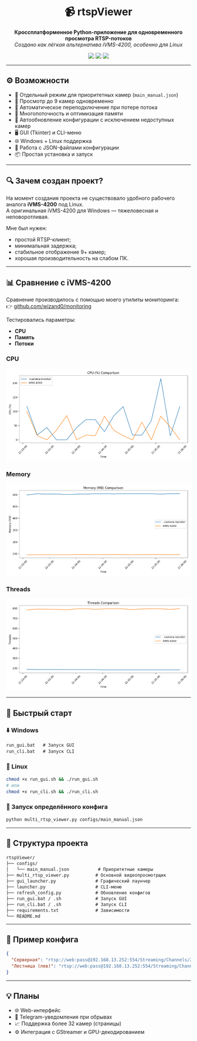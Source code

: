 <h1 align="center">📹 rtspViewer</h1>

<p align="center">
  <b>Кроссплатформенное Python-приложение для одновременного просмотра RTSP-потоков</b><br>
  <i>Создано как лёгкая альтернатива iVMS-4200, особенно для Linux</i>
</p>

<p align="center">
  <img src="https://img.shields.io/badge/platform-Windows%20%7C%20Linux-green" />
  <img src="https://img.shields.io/badge/python-3.10%2B-blue" />
  <img src="https://img.shields.io/badge/license-MIT-lightgrey" />
</p>

---

## ⚙️ Возможности

- 📌 Отдельный режим для приоритетных камер (`main_manual.json`)
- 🎥 Просмотр до 9 камер одновременно
- 🔁 Автоматическое переподключение при потере потока
- 🧵 Многопоточность и оптимизация памяти
- 🔄 Автообновление конфигурации с исключением недоступных камер
- 🖥️ GUI (Tkinter) и CLI-меню
- 🌐 Windows + Linux поддержка
- 📁 Работа с JSON-файлами конфигурации
- 📦 Простая установка и запуск

---

## 🔍 Зачем создан проект?

На момент создания проекта не существовало удобного рабочего аналога **iVMS-4200** под Linux.  
А оригинальная iVMS-4200 для Windows — тяжеловесная и неповоротливая.

Мне был нужен:
- простой RTSP-клиент;
- минимальная задержка;
- стабильное отображение 9+ камер;
- хорошая производительность на слабом ПК.

---

## 📊 Сравнение с iVMS-4200

Сравнение производилось с помощью моего утилиты мониторинга:  
👉 [github.com/wizand0/monitoring](https://github.com/wizand0/monitoring)

Тестировались параметры:
- **CPU**
- **Память**
- **Потоки**

### CPU
![CPU Comparison](images/comparison_cpu.png)

### Memory
![Memory Comparison](images/comparison_mem.png)

### Threads
![Threads Comparison](images/comparison_threads.png)

---

## 🚀 Быстрый старт

### ⬇️ Windows

```bat
run_gui.bat   # Запуск GUI
run_cli.bat   # Запуск CLI
```

### 🐧 Linux

```bash
chmod +x run_gui.sh && ./run_gui.sh
# или
chmod +x run_cli.sh && ./run_cli.sh
```

### 🔄 Запуск определённого конфига

```bash
python multi_rtsp_viewer.py configs/main_manual.json
```

---

## 📁 Структура проекта

```
rtspViewer/
├── configs/
│   └── main_manual.json           # Приоритетные камеры
├── multi_rtsp_viewer.py          # Основной видеопросмотрщик
├── gui_launcher.py               # Графический лаунчер
├── launcher.py                   # CLI-меню
├── refresh_config.py             # Обновление конфигов
├── run_gui.bat / .sh             # Запуск GUI
├── run_cli.bat / .sh             # Запуск CLI
├── requirements.txt              # Зависимости
└── README.md
```

---

## 🧪 Пример конфига

```json
{
  "Серверная": "rtsp://web:pass@192.168.13.252:554/Streaming/Channels/202",
  "Лестница (лев)": "rtsp://web:pass@192.168.13.252:554/Streaming/Channels/302"
}
```

---

## 💡 Планы

- 🌐 Web-интерфейс
- 📲 Telegram-уведомления при обрывах
- 📈 Поддержка более 32 камер (страницы)
- ⚙️ Интеграция с GStreamer и GPU-декодированием